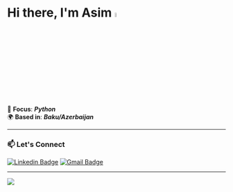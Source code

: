 # Hi there, I'm Asim <a href="https://www.gautamkrishnar.com/"><img src="https://media.giphy.com/media/hvRJCLFzcasrR4ia7z/giphy.gif" width="5%"></a>






🎯 **Focus**: ***Python***  
🌍 **Based in**: ***Baku/Azerbaijan***

---

### 📫 Let's Connect  
[![Linkedin Badge](https://img.shields.io/badge/-7aim-blue?style=flat&logo=Linkedin&logoColor=white&link=https://www.linkedin.com/in/jlim/)](https://www.linkedin.com/in/7aim/)
[![Gmail Badge](https://img.shields.io/badge/-7asim4-c14438?style=flat&logo=Gmail&logoColor=white&link=mailto:jessicalim813@gmail.com)](mailto:7asim4@gmail.com)






---

![](https://github.com/7aim/Python-Documents/blob/aim71/giphy.gif?raw=true)
